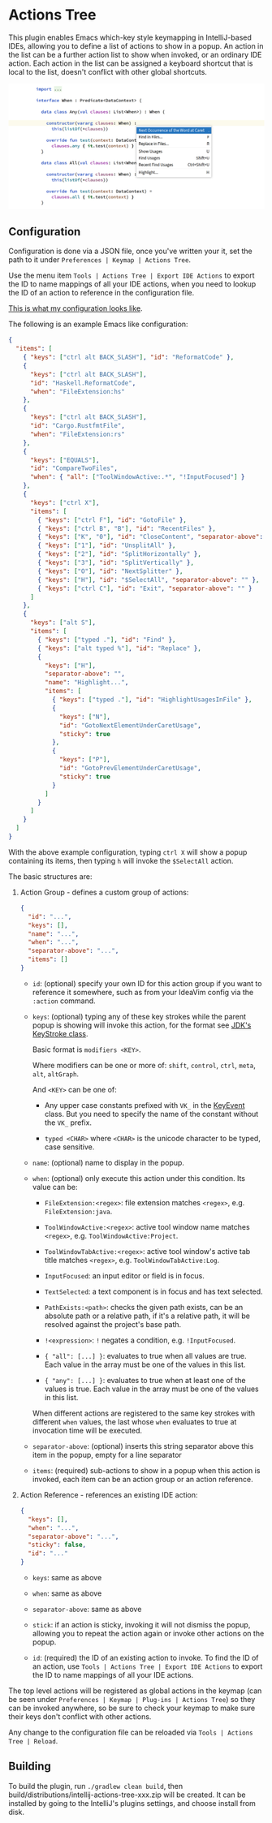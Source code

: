 # Actions Tree

This plugin enables Emacs which-key style keymapping in IntelliJ-based IDEs,
allowing you to define a list of actions to show in a popup. An action in the
list can be a further action list to show when invoked, or an ordinary IDE
action. Each action in the list can be assigned a keyboard shortcut that is
local to the list, doesn't conflict with other global shortcuts.

![screenshot](screenshot.png)

## Configuration

Configuration is done via a JSON file, once you've written your it, set the path
to it under `Preferences | Keymap | Actions Tree`.

Use the menu item `Tools | Actions Tree | Export IDE Actions` to export the ID
to name mappings of all your IDE actions, when you need to lookup the ID of an
action to reference in the configuration file.

[This is what my configuration looks like](https://github.com/laech/dotfiles/blob/main/.config/JetBrains/idea/keymaps/actions-tree.json).

The following is an example Emacs like configuration:

```json
{
  "items": [
    { "keys": ["ctrl alt BACK_SLASH"], "id": "ReformatCode" },
    {
      "keys": ["ctrl alt BACK_SLASH"],
      "id": "Haskell.ReformatCode",
      "when": "FileExtension:hs"
    },
    {
      "keys": ["ctrl alt BACK_SLASH"],
      "id": "Cargo.RustfmtFile",
      "when": "FileExtension:rs"
    },
    {
      "keys": ["EQUALS"],
      "id": "CompareTwoFiles",
      "when": { "all": ["ToolWindowActive:.*", "!InputFocused"] }
    },
    {
      "keys": ["ctrl X"],
      "items": [
        { "keys": ["ctrl F"], "id": "GotoFile" },
        { "keys": ["ctrl B", "B"], "id": "RecentFiles" },
        { "keys": ["K", "0"], "id": "CloseContent", "separator-above": "" },
        { "keys": ["1"], "id": "UnsplitAll" },
        { "keys": ["2"], "id": "SplitHorizontally" },
        { "keys": ["3"], "id": "SplitVertically" },
        { "keys": ["O"], "id": "NextSplitter" },
        { "keys": ["H"], "id": "$SelectAll", "separator-above": "" },
        { "keys": ["ctrl C"], "id": "Exit", "separator-above": "" }
      ]
    },
    {
      "keys": ["alt S"],
      "items": [
        { "keys": ["typed ."], "id": "Find" },
        { "keys": ["alt typed %"], "id": "Replace" },
        {
          "keys": ["H"],
          "separator-above": "",
          "name": "Highlight...",
          "items": [
            { "keys": ["typed ."], "id": "HighlightUsagesInFile" },
            {
              "keys": ["N"],
              "id": "GotoNextElementUnderCaretUsage",
              "sticky": true
            },
            {
              "keys": ["P"],
              "id": "GotoPrevElementUnderCaretUsage",
              "sticky": true
            }
          ]
        }
      ]
    }
  ]
}
```

With the above example configuration, typing `ctrl X` will show a popup
containing its items, then typing `h` will invoke the
`$SelectAll` action.

The basic structures are:

1. Action Group - defines a custom group of actions:

    ```json
    {
      "id": "...",
      "keys": [],
      "name": "...",
      "when": "...",
      "separator-above": "...",
      "items": []
    }
    ```

    - `id`: (optional) specify your own ID for this action group if you want to
      reference it somewhere, such as from your IdeaVim config via the `:action`
      command.

    - `keys`: (optional) typing any of these key strokes while the parent popup
      is showing will invoke this action, for the format
      see [JDK's KeyStroke class](https://docs.oracle.com/javase/8/docs/api/javax/swing/KeyStroke.html#getKeyStroke-java.lang.String-).

      Basic format is `modifiers <KEY>`.

      Where modifiers can be one or more
      of: `shift`, `control`, `ctrl`, `meta`, `alt`, `altGraph`.

      And `<KEY>` can be one of:

        - Any upper case constants prefixed with `VK_` in the
          [KeyEvent](https://docs.oracle.com/javase/8/docs/api/java/awt/event/KeyEvent.html#field.summary)
          class. But you need to specify the name of the constant without
          the `VK_` prefix.

        - `typed <CHAR>` where `<CHAR>` is the unicode character to be typed,
          case sensitive.

    - `name`: (optional) name to display in the popup.

    - `when`: (optional) only execute this action under this condition. Its
      value can be:

        - `FileExtension:<regex>`: file extension matches `<regex>`,
          e.g. `FileExtension:java`.

        - `ToolWindowActive:<regex>`: active tool window name matches
          `<regex>`, e.g. `ToolWindowActive:Project`.

        - `ToolWindowTabActive:<regex>`: active tool window's active tab title
          matches `<regex>`, e.g. `ToolWindowTabActive:Log`.

        - `InputFocused`: an input editor or field is in focus.

        - `TextSelected`: a text component is in focus and has text selected.

        - `PathExists:<path>`: checks the given path exists, can be an absolute
          path or a relative path, if it's a relative path, it will be resolved
          against the project's base path.

        - `!<expression>`: `!` negates a condition, e.g. `!InputFocused`.

        - `{ "all": [...] }`: evaluates to true when all values are true. Each
          value in the array must be one of the values in this list.

        - `{ "any": [...] }`: evaluates to true when at least one of the values
          is true. Each value in the array must be one of the values in this
          list.

      When different actions are registered to the same key strokes with
      different `when` values, the last whose `when` evaluates to true at
      invocation time will be executed.

    - `separator-above`: (optional) inserts this string separator above this
      item in the popup, empty for a line separator

    - `items`: (required) sub-actions to show in a popup when this action is
      invoked, each item can be an action group or an action reference.

2. Action Reference - references an existing IDE action:

    ```json
    {
      "keys": [],
      "when": "...",
      "separator-above": "...",
      "sticky": false,
      "id": "..."
    }
    ```

    - `keys`: same as above

    - `when`: same as above

    - `separator-above`: same as above

    - `stick`: if an action is sticky, invoking it will not dismiss the popup,
      allowing you to repeat the action again or invoke other actions on the
      popup.

    - `id`: (required) the ID of an existing action to invoke. To find the ID of
      an action, use `Tools | Actions Tree | Export IDE Actions` to export the
      ID to name mappings of all your IDE actions.

The top level actions will be registered as global actions in the keymap (can be
seen under `Preferences | Keymap | Plug-ins | Actions Tree`) so they can be
invoked anywhere, so be sure to check your keymap to make sure their keys don't
conflict with other actions.

Any change to the configuration file can be reloaded
via `Tools | Actions Tree | Reload`.

## Building

To build the plugin, run `./gradlew clean build`, then
build/distributions/intellij-actions-tree-xxx.zip will be created. It can be
installed by going to the IntelliJ's plugins settings, and choose install from
disk.
